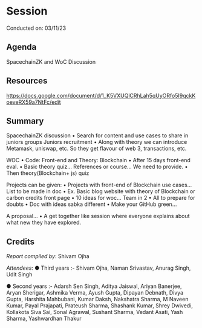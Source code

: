 <!--
 - Replace all the {} with their values. Name this file as Session {Session no.}.md (without braces) and submit a PR.
-->

# Session

Conducted on: 03/11/23

## Agenda

SpacechainZK and WoC Discussion

## Resources

https://docs.google.com/document/d/1_K5VXUQlCRhLah5qUyORfo5I9qckKoeveRX59a7NtFc/edit

## Summary

SpacechainZK discussion
• Search for content and use cases to share in juniors groups
Juniors recruitment
• Along with theory we can introduce Metamask, uniswap, etc. So they get flavour of web 3, transactions, etc.

WOC
• Code: Front-end and Theory: Blockchain
• After 15 days front-end eval.
• Basic theory quiz... References or course... We need to provide.
• Then theory(Blockchain+ js) quiz

Projects can be given:
• Projects with front-end of Blockchain use cases... List to be made in doc
• Ex. Basic blog website with theory of Blockchain or carbon credits front page
• 10 ideas for woc... Team in 2
• All to prepare for doubts
• Doc with ideas sabka different
• Make your GitHub green...

A proposal...
• A get together like session where everyone explains about what new they have explored.

## Credits

_Report compiled by_: Shivam Ojha

_Attendees_:
● Third years :- Shivam Ojha, Naman Srivastav, Anurag Singh, Udit Singh

● Second years :- Adarsh Sen Singh, Aditya Jaiswal, Ariyan Banerjee, Aryan Sherigar, Ashmika Verma, Ayush Gupta, Dipayan Debnath, Divya Gupta, Harshita Mahbubani, Kumar Daksh, Nakshatra Sharma, M Naveen Kumar, Payal Prajapati, Prateush Sharma, Shashank Kumar, Shrey Dwivedi, Kollakota Siva Sai, Sonal Agrawal, Sushant Sharma, Vedant Asati, Yash Sharma, Yashwardhan Thakur
